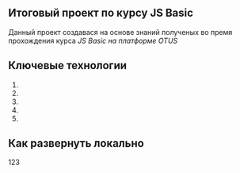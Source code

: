 ## Итоговый проект по курсу JS Basic

Данный проект создавася на основе знаний полученых во премя прохождения курса _JS Basic на платформе OTUS_

## Ключевые технологии

1.
2.
3.
4.
5.

## Как развернуть локально

123
